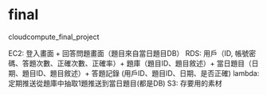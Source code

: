 # final
cloudcompute_final_project

EC2:
登入畫面 + 回答問題畫面（題目來自當日題目DB）
RDS:
用戶（ID, 帳號密碼、答題次數、正確次數、正確率）+ 題庫（題目ID、題目敘述）+ 當日題目（日期、題目ID、題目敘述）+ 答題記錄 (用戶ID、題目ID、日期、是否正確)
lambda:
定期推送從題庫中抽取1題推送到當日題目(都是DB)
S3:
存要用的素材